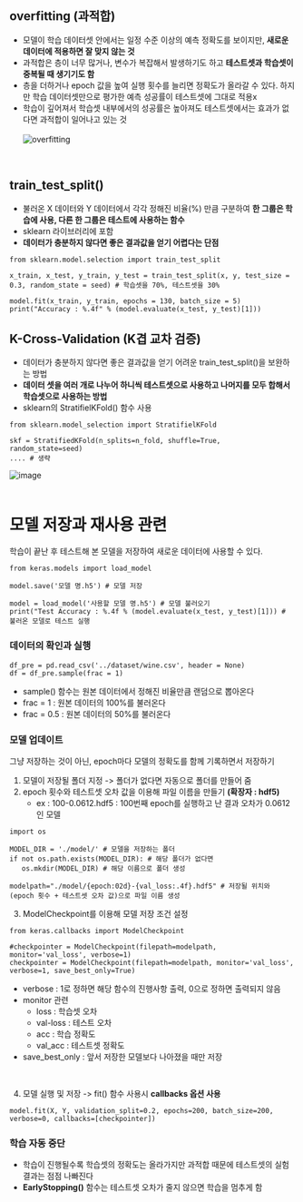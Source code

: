 ## overfitting (과적합)
- 모델이 학습 데이터셋 안에서는 일정 수준 이상의 예측 정확도를 보이지만, **새로운 데이터에 적용하면 잘 맞지 않는 것**
- 과적합은 층이 너무 많거나, 변수가 복잡해서 발생하기도 하고 **테스트셋과 학습셋이 중복될 때 생기기도 함**
- 층을 더하거나 epoch 값을 높여 실행 횟수를 늘리면 정확도가 올라갈 수 있다. 하지만 학습 데이터셋만으로 평가한 예측 성공률이 테스트셋에 그대로 적용x
- 학습이 깊어져서 학습셋 내부에서의 성공률은 높아져도 테스트셋에서는 효과가 없다면 과적합이 일어나고 있는 것<br><br>
![overfitting](https://user-images.githubusercontent.com/84856055/121381437-aff50780-c980-11eb-9c82-cfa23f8bffbb.JPG)
<br>

## train_test_split()
- 불러온 X 데이터와 Y 데이터에서 각각 정해진 비율(%) 만큼 구분하여 **한 그룹은 학습에 사용, 다른 한 그룹은 테스트에 사용하는 함수**
- sklearn 라이브러리에 포함
- **데이터가 충분하지 않다면 좋은 결과값을 얻기 어렵다는 단점**
```python3
from sklearn.model.selection import train_test_split

x_train, x_test, y_train, y_test = train_test_split(x, y, test_size = 0.3, random_state = seed) # 학습셋을 70%, 테스트셋을 30%

model.fit(x_train, y_train, epochs = 130, batch_size = 5)
print("Accuracy : %.4f" % (model.evaluate(x_test, y_test)[1]))
```
   
## K-Cross-Validation (K겹 교차 검증)
 - 데이터가 충분하지 않다면 좋은 결과값을 얻기 어려운 train_test_split()을 보완하는 방법
 - **데이터 셋을 여러 개로 나누어 하니씩 테스트셋으로 사용하고 나머지를 모두 합해서 학습셋으로 사용하는 방법**
 - sklearn의 StratifielKFold() 함수 사용<br>
```python3
from sklearn.model_selection import StratifielKFold

skf = StratifiedKFold(n_splits=n_fold, shuffle=True, random_state=seed)
.... # 생략
```
![image](https://user-images.githubusercontent.com/84856055/121383467-71604c80-c982-11eb-9358-9011b4085786.png)
<br><br>

# 모델 저장과 재사용 관련
학습이 끝난 후 테스트해 본 모델을 저장하여 새로운 데이터에 사용할 수 있다.
```python3
from keras.models import load_model

model.save('모델 명.h5') # 모델 저장

model = load_model('사용할 모델 명.h5') # 모델 불러오기
print("Test Accuracy : %.4f % (model.evaluate(x_test, y_test)[1])) # 불러온 모델로 테스트 실행
```

### 데이터의 확인과 실행
```python3
df_pre = pd.read_csv('../dataset/wine.csv', header = None)
df = df_pre.sample(frac = 1)
```
- sample() 함수는 원본 데이터에서 정해진 비율만큼 랜덤으로 뽑아온다
- frac = 1 : 원본 데이터의 100%를 불러온다
- frac = 0.5 : 원본 데이터의 50%를 불러온다

### 모델 업데이트
그냥 저장하는 것이 아닌, epoch마다 모델의 정확도를 함께 기록하면서 저장하기
1. 모델이 저장될 폴더 지정 -> 폴더가 없다면 자동으로 폴더를 만들어 줌
2. epoch 횟수와 테스트셋 오차 값을 이용해 파일 이름을 만들기 **(확장자 : hdf5)**
   - ex : 100-0.0612.hdf5 : 100번째 epoch를 실행하고 난 결과 오차가 0.0612 인 모델
```python3
import os

MODEL_DIR = './model/' # 모델을 저장하는 폴더
if not os.path.exists(MODEL_DIR): # 해당 폴더가 없다면 
   os.mkdir(MODEL_DIR) # 해당 이름으로 폴더 생성
   
modelpath="./model/{epoch:02d}-{val_loss:.4f}.hdf5" # 저장될 위치와 (epoch 횟수 + 테스트셋 오차 값)으로 파일 이름 생성
```
3. ModelCheckpoint를 이용해 모델 저장 조건 설정
```python3
from keras.callbacks import ModelCheckpoint

#checkpointer = ModelCheckpoint(filepath=modelpath, monitor='val_loss', verbose=1)
checkpointer = ModelCheckpoint(filepath=modelpath, monitor='val_loss', verbose=1, save_best_only=True)
```
 - verbose : 1로 정하면 해당 함수의 진행사항 출력, 0으로 정하면 출력되지 않음
 - monitor 관련
   - loss : 학습셋 오차
   - val-loss : 테스트 오차
   - acc : 학습 정확도
   - val_acc : 테스트셋 정확도
 - save_best_only : 앞서 저장한 모델보다 나아졌을 때만 저장
<br>

4. 모델 실행 및 저장 -> fit() 함수 사용시 **callbacks 옵션 사용**
```python3
model.fit(X, Y, validation_split=0.2, epochs=200, batch_size=200, verbose=0, callbacks=[checkpointer])
```

### 학습 자동 중단
- 학습이 진행될수록 학습셋의 정확도는 올라가지만 과적합 때문에 테스트셋의 실험 결과는 점점 나빠진다
- **EarlyStopping()** 함수는 테스트셋 오차가 줄지 않으면 학습을 멈추게 함
